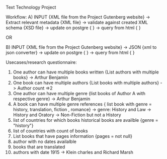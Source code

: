 Text Technology Project

Workflow:
A)
INPUT {XML file from the Project Gutenberg website} -> Extract relevant metadata {XML file}  -> 
validate against created XML schema {XSD file} -> update on postgre {   } -> query from html  {  }


OR

B)
INPUT {XML file from the Project Gutenberg website} -> JSON {xml to json converter} -> 
update on postgre {   } -> query from html  {  }

Usecases/research questionnaire:
1. One author can have multiple books written {List authors with multiple books}
-> Arthur Benjamin
2. One book can have multiple authors {List books with multiple authors}
 -> Author count =>2
3. One author can have multiple genre {list books of Author A with respective genre}
-> Arthur Benjamin
4. A book can have multiple genre references { list book with genre = history, translation, fiction , romance}
-> genre: History and Law
-> History and Oratory
-> Non-Fiction but not a History
5. list of countries for which books historical books are availble {genre = "history"}
6. list of countries with count of books
7. List books that have pages information {pages = not null}
8. author with no dates availalble
9. books that are translated
10. authors with date 1915
-> Klein charles and Richard Marsh

